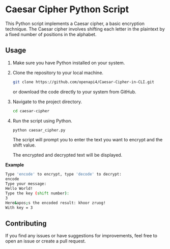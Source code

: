 # Caesar Cipher Python Script

This Python script implements a Caesar cipher, a basic encryption technique. The Caesar cipher involves shifting each letter in the plaintext by a fixed number of positions in the alphabet.

## Usage

1. Make sure you have Python installed on your system.

2. Clone the repository to your local machine.

   ```bash
   git clone https://github.com/openapi4/Caesar-Cipher-in-CLI.git
   ```
   or download the code directly to your system from GitHub.


3. Navigate to the project directory.

   ```bash
   cd caesar-cipher
   ```
4. Run the script using Python.
   
   ```bash
   python caesar_cipher.py
   ```
   The script will prompt you to enter the text you want to encrypt and the shift value.

   The encrypted and decrypted text will be displayed.

**Example**
   ```bash
   Type 'encode' to encrypt, type 'decode' to decrypt:
   encode
   Type your message:
   Hello World!
   Type the key (shift number):
   3
   Here&apos;s the encoded result: khoor zruog!
   With key = 3
   ```

## Contributing
If you find any issues or have suggestions for improvements, feel free to open an issue or create a pull request.